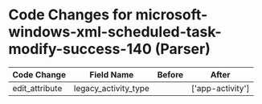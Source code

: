 # Code Changes for microsoft-windows-xml-scheduled-task-modify-success-140 (Parser)

| Code Change | Field Name | Before | After |
|-------------|------------|--------|-------|
| edit_attribute | legacy_activity_type |  | ['app-activity'] |